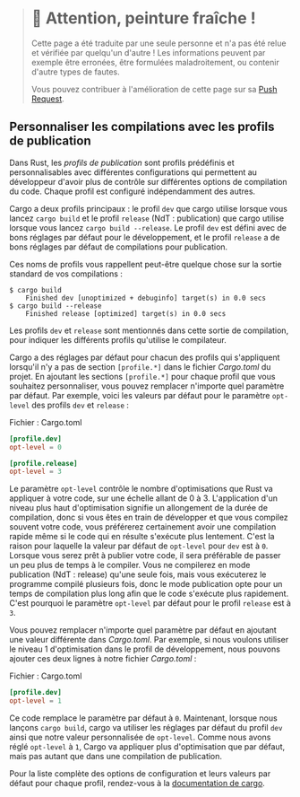 > # 🚧 Attention, peinture fraîche !
>
> Cette page a été traduite par une seule personne et n'a pas été relue et
> vérifiée par quelqu'un d'autre ! Les informations peuvent par exemple être
> erronées, être formulées maladroitement, ou contenir d'autre types de fautes.
>
> Vous pouvez contribuer à l'amélioration de cette page sur sa
> [Push Request](https://github.com/Jimskapt/rust-book-fr/pull/180).

<!--
## Customizing Builds with Release Profiles
-->

## Personnaliser les compilations avec les profils de publication

<!--
In Rust, *release profiles* are predefined and customizable profiles with
different configurations that allow a programmer to have more control over
various options for compiling code. Each profile is configured independently of
the others.
-->

Dans Rust, les *profils de publication* sont profils prédéfinis et
personnalisables avec différentes configurations qui permettent au développeur
d'avoir plus de contrôle sur différentes options de compilation du code. Chaque
profil est configuré indépendamment des autres.

<!--
Cargo has two main profiles: the `dev` profile Cargo uses when you run `cargo
build` and the `release` profile Cargo uses when you run `cargo build
--release`. The `dev` profile is defined with good defaults for development,
and the `release` profile has good defaults for release builds.
-->

Cargo a deux profils principaux : le profil `dev` que cargo utilise lorsque vous
lancez `cargo build` et le profil `release` (NdT : publication) que cargo
utilise lorsque vous lancez `cargo build --release`. Le profil `dev` est défini
avec de bons réglages par défaut pour le développement, et le profil `release` a
de bons réglages par défaut de compilations pour publication.

<!--
These profile names might be familiar from the output of your builds:
-->

Ces noms de profils vous rappellent peut-être quelque chose sur la sortie
standard de vos compilations :

```text
$ cargo build
    Finished dev [unoptimized + debuginfo] target(s) in 0.0 secs
$ cargo build --release
    Finished release [optimized] target(s) in 0.0 secs
```

<!--
The `dev` and `release` shown in this build output indicate that the compiler
is using different profiles.
-->

Les profils `dev` et `release` sont mentionnés dans cette sortie de compilation,
pour indiquer les différents profils qu'utilise le compilateur.

<!--
Cargo has default settings for each of the profiles that apply when there
aren’t any `[profile.*]` sections in the project’s *Cargo.toml* file. By adding
`[profile.*]` sections for any profile you want to customize, you can override
any subset of the default settings. For example, here are the default values
for the `opt-level` setting for the `dev` and `release` profiles:
-->

Cargo a des réglages par défaut pour chacun des profils qui s'appliquent
lorsqu'il n'y a pas de section `[profile.*]` dans le fichier *Cargo.toml* du
projet. En ajoutant les sections `[profile.*]` pour chaque profil que vous
souhaitez personnaliser, vous pouvez remplacer n'importe quel paramètre par
défaut. Par exemple, voici les valeurs par défaut pour le paramètre `opt-level`
des profils `dev` et `release` :

<!--
<span class="filename">Filename: Cargo.toml</span>
-->

<span class="filename">Fichier : Cargo.toml</span>

```toml
[profile.dev]
opt-level = 0

[profile.release]
opt-level = 3
```

<!--
The `opt-level` setting controls the number of optimizations Rust will apply to
your code, with a range of 0 to 3. Applying more optimizations extends
compiling time, so if you’re in development and compiling your code often,
you’ll want faster compiling even if the resulting code runs slower. That is
the reason the default `opt-level` for `dev` is `0`. When you’re ready to
release your code, it’s best to spend more time compiling. You’ll only compile
in release mode once, but you’ll run the compiled program many times, so
release mode trades longer compile time for code that runs faster. That is why
the default `opt-level` for the `release` profile is `3`.
-->

Le paramètre `opt-level` contrôle le nombre d'optimisations que Rust va
appliquer à votre code, sur une échelle allant de 0 à 3. L'application d'un
niveau plus haut d'optimisation signifie un allongement de la durée de
compilation, donc si vous êtes en train de développer et que vous compilez
souvent votre code, vous préférerez certainement avoir une compilation rapide
même si le code qui en résulte s'exécute plus lentement. C'est la raison pour
laquelle la valeur par défaut de `opt-level` pour `dev` est à `0`. Lorsque vous
serez prêt à publier votre code, il sera préférable de passer un peu plus de
temps à le compiler. Vous ne compilerez en mode publication (NdT : release)
qu'une seule fois, mais vous exécuterez le programme compilé plusieurs fois,
donc le mode publication opte pour un temps de compilation plus long afin que le
code s'exécute plus rapidement. C'est pourquoi le paramètre `opt-level` par
défaut pour le profil `release` est à `3`.

<!--
You can override any default setting by adding a different value for it in
*Cargo.toml*. For example, if we want to use optimization level 1 in the
development profile, we can add these two lines to our project’s *Cargo.toml*
file:
-->

Vous pouvez remplacer n'importe quel paramètre par défaut en ajoutant une valeur
différente dans *Cargo.toml*. Par exemple, si nous voulons utiliser le niveau 1
d'optimisation dans le profil de développement, nous pouvons ajouter ces deux
lignes à notre fichier *Cargo.toml* :

<!--
<span class="filename">Filename: Cargo.toml</span>
-->

<span class="filename">Fichier : Cargo.toml</span>

```toml
[profile.dev]
opt-level = 1
```

<!--
This code overrides the default setting of `0`. Now when we run `cargo build`,
Cargo will use the defaults for the `dev` profile plus our customization to
`opt-level`. Because we set `opt-level` to `1`, Cargo will apply more
optimizations than the default, but not as many as in a release build.
-->

Ce code remplace le paramètre par défaut à `0`. Maintenant, lorsque nous lançons
`cargo build`, cargo va utiliser les réglages par défaut du profil `dev` ainsi
que notre valeur personnalisée de `opt-level`. Comme nous avons réglé
`opt-level` à `1`, Cargo va appliquer plus d'optimisation que par défaut, mais
pas autant que dans une compilation de publication.

<!--
For the full list of configuration options and defaults for each profile, see
[Cargo’s documentation](https://doc.rust-lang.org/cargo/reference/manifest.html#the-profile-sections).
-->

Pour la liste complète des options de configuration et leurs valeurs par défaut
pour chaque profil, rendez-vous à la
[documentation de cargo](https://doc.rust-lang.org/cargo/reference/manifest.html#the-profile-sections).
